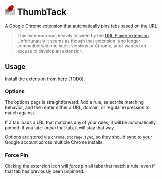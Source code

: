 # ![ThumbTack Icon](https://github.com/rossipedia/thumb-tack/raw/master/src/icon-32.png) ThumbTack

A Google Chrome extension that automatically pins tabs based on the URL

> This extension was heavily inspired by the [URL Pinner extension][1].
> Unfortunately it seems as though that extension is no longer compatible with
> the latest versions of Chrome, and I wanted an excuse to develop an extension.

## Usage

Install the extension from [here][2] (TODO).

### Options

The options page is straightforward. Add a rule, select the matching behavior,
and then enter either a URL, domain, or regular expression to match against.

If a tab loads a URL that matches any of your rules, it will be automatically
pinned. If you later _unpin_ that tab, it will stay that way.

Options are stored via `chrome.storage.sync`, so they should sync to your Google
account across multiple Chrome installs.

### Force Pin

Clicking the extension icon will _force_ pin all tabs that match a rule,
even if that tab has previously been unpinned.


[1]: https://chrome.google.com/webstore/detail/url-pinner/lchefjdnocignejmkklgakfmnjhiimjh?utm_source=chrome-ntp-icon
[2]: #
